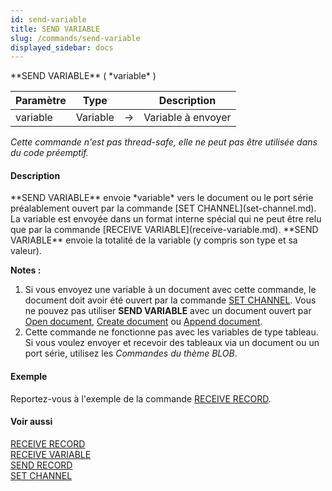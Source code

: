 ```yaml
---
id: send-variable
title: SEND VARIABLE
slug: /commands/send-variable
displayed_sidebar: docs
---
```


<!--REF #_command_.SEND VARIABLE.Syntax-->**SEND VARIABLE** ( *variable* )<!-- END REF-->
<!--REF #_command_.SEND VARIABLE.Params-->
| Paramètre | Type |  | Description |
| --- | --- | --- | --- |
| variable | Variable | &#8594;  | Variable à envoyer |

<!-- END REF-->

*Cette commande n'est pas thread-safe, elle ne peut pas être utilisée dans du code préemptif.*


#### Description 

<!--REF #_command_.SEND VARIABLE.Summary-->**SEND VARIABLE** envoie *variable* vers le document ou le port série préalablement ouvert par la commande [SET CHANNEL](set-channel.md).<!-- END REF--> La variable est envoyée dans un format interne spécial qui ne peut être relu que par la commande [RECEIVE VARIABLE](receive-variable.md). **SEND VARIABLE** envoie la totalité de la variable (y compris son type et sa valeur).

**Notes :**

1. Si vous envoyez une variable à un document avec cette commande, le document doit avoir été ouvert par la commande [SET CHANNEL](set-channel.md). Vous ne pouvez pas utiliser **SEND VARIABLE** avec un document ouvert par [Open document](open-document.md), [Create document](create-document.md) ou [Append document](append-document.md).
2. Cette commande ne fonctionne pas avec les variables de type tableau. Si vous voulez envoyer et recevoir des tableaux via un document ou un port série, utilisez les *Commandes du thème BLOB*.

#### Exemple 

Reportez-vous à l'exemple de la commande [RECEIVE RECORD](receive-record.md).

#### Voir aussi 

[RECEIVE RECORD](receive-record.md)  
[RECEIVE VARIABLE](receive-variable.md)  
[SEND RECORD](send-record.md)  
[SET CHANNEL](set-channel.md)  